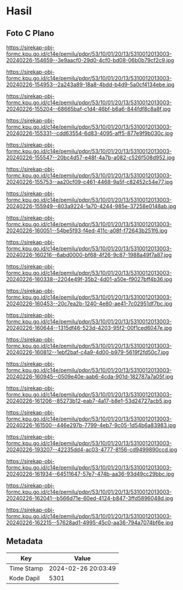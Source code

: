 # Hasil

## Foto C Plano

https://sirekap-obj-formc.kpu.go.id/c14e/pemilu/pdpr/53/10/01/20/13/5310012013003-20240226-154659--3e9aacf0-29d0-4cf0-bd08-06b0b79cf2c9.jpg

https://sirekap-obj-formc.kpu.go.id/c14e/pemilu/pdpr/53/10/01/20/13/5310012013003-20240226-154953--2a243a89-18a8-4bdd-b4d9-5a0cf4134ebe.jpg

https://sirekap-obj-formc.kpu.go.id/c14e/pemilu/pdpr/53/10/01/20/13/5310012013003-20240226-155204--68665baf-c1d4-46bf-b6a6-844fdf8c8a8f.jpg

https://sirekap-obj-formc.kpu.go.id/c14e/pemilu/pdpr/53/10/01/20/13/5310012013003-20240226-155331--cdd63554-6d83-4095-aff5-877e9f9b030c.jpg

https://sirekap-obj-formc.kpu.go.id/c14e/pemilu/pdpr/53/10/01/20/13/5310012013003-20240226-155547--20bc4d57-e48f-4a7b-a082-c526f508d952.jpg

https://sirekap-obj-formc.kpu.go.id/c14e/pemilu/pdpr/53/10/01/20/13/5310012013003-20240226-155753--aa20cf09-c461-4468-9a5f-c82452c54e77.jpg

https://sirekap-obj-formc.kpu.go.id/c14e/pemilu/pdpr/53/10/01/20/13/5310012013003-20240226-155949--803a9224-1a70-4244-985e-37258e0148ab.jpg

https://sirekap-obj-formc.kpu.go.id/c14e/pemilu/pdpr/53/10/01/20/13/5310012013003-20240226-160051--54be5f93-f4ed-411c-a08f-f72643b251f6.jpg

https://sirekap-obj-formc.kpu.go.id/c14e/pemilu/pdpr/53/10/01/20/13/5310012013003-20240226-160216--6abd0000-bf68-4f26-9c87-1988a49f7a87.jpg

https://sirekap-obj-formc.kpu.go.id/c14e/pemilu/pdpr/53/10/01/20/13/5310012013003-20240226-160338--2204e49f-35b2-4d01-a50e-f9027bff4b36.jpg

https://sirekap-obj-formc.kpu.go.id/c14e/pemilu/pdpr/53/10/01/20/13/5310012013003-20240226-160453--20c7ea2b-1240-4e80-ae41-7c02951df7bc.jpg

https://sirekap-obj-formc.kpu.go.id/c14e/pemilu/pdpr/53/10/01/20/13/5310012013003-20240226-160644--1315df46-523d-4203-95f2-00f1ced6047e.jpg

https://sirekap-obj-formc.kpu.go.id/c14e/pemilu/pdpr/53/10/01/20/13/5310012013003-20240226-160812--1ebf2baf-c4a9-4d00-b979-5619f2fd50c7.jpg

https://sirekap-obj-formc.kpu.go.id/c14e/pemilu/pdpr/53/10/01/20/13/5310012013003-20240226-160945--0509e40e-aab6-4cda-901d-182787a7a05f.jpg

https://sirekap-obj-formc.kpu.go.id/c14e/pemilu/pdpr/53/10/01/20/13/5310012013003-20240226-161206--85273b12-eab7-4a17-b8e1-53d24727acb5.jpg

https://sirekap-obj-formc.kpu.go.id/c14e/pemilu/pdpr/53/10/01/20/13/5310012013003-20240226-161500--446e297b-7799-4eb7-9c05-1d54b6a83983.jpg

https://sirekap-obj-formc.kpu.go.id/c14e/pemilu/pdpr/53/10/01/20/13/5310012013003-20240226-193207--42235dd4-ac03-4777-8156-cd9499890ccd.jpg

https://sirekap-obj-formc.kpu.go.id/c14e/pemilu/pdpr/53/10/01/20/13/5310012013003-20240226-161934--64511647-57e7-474b-aa36-93d49cc29bbc.jpg

https://sirekap-obj-formc.kpu.go.id/c14e/pemilu/pdpr/53/10/01/20/13/5310012013003-20240226-162041--b566d71e-60ed-4124-b847-3ffd5896048d.jpg

https://sirekap-obj-formc.kpu.go.id/c14e/pemilu/pdpr/53/10/01/20/13/5310012013003-20240226-162215--57628ad1-4995-45c0-aa36-794a7074bf6e.jpg


## Metadata

| Key        | Value               |
| ---------- | ------------------- |
| Time Stamp | 2024-02-26 20:03:49 |
| Kode Dapil | 5301                |



